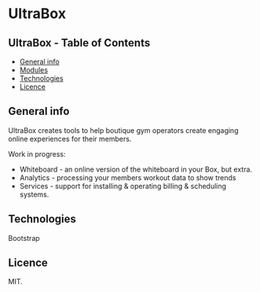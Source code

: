 # UltraBox

## UltraBox - Table of Contents
* [General info](#general-info)
* [Modules](#modules)
* [Technologies](#technologies)
* [Licence](#licence)

## General info
UltraBox creates tools to help boutique gym operators create engaging online experiences for their members. 

Work in progress:
- Whiteboard - an online version of the whiteboard in your Box, but extra. 
- Analytics - processing your members workout data to show trends  
- Services - support for installing & operating billing & scheduling systems. 

## Technologies 
Bootstrap

## Licence

MIT.





